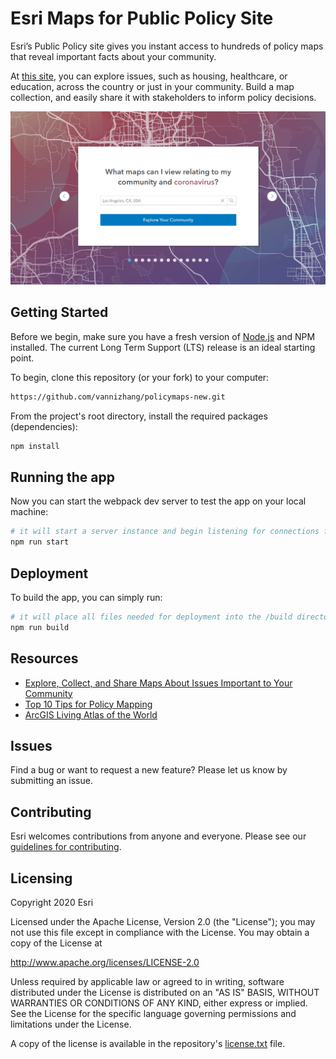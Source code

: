 # Esri Maps for Public Policy Site

Esri’s Public Policy site gives you instant access to hundreds of policy maps that reveal important facts about your community.

At [this site](esri.com/policymaps), you can explore issues, such as housing, healthcare, or education, across the country or just in your community.  Build a map collection, and easily share it with stakeholders to inform policy decisions.

![screenshot](./src/statics/img/screenshot.png)

## Getting Started 

Before we begin, make sure you have a fresh version of [Node.js](https://nodejs.org/en/) and NPM installed. The current Long Term Support (LTS) release is an ideal starting point. 

To begin, clone this repository (or your fork) to your computer:

```sh
https://github.com/vannizhang/policymaps-new.git
```

From the project's root directory, install the required packages (dependencies):

```sh
npm install
```

## Running the app 
Now you can start the webpack dev server to test the app on your local machine:

```sh
# it will start a server instance and begin listening for connections from localhost on port 8080
npm run start
```

## Deployment
To build the app, you can simply run:

```sh
# it will place all files needed for deployment into the /build directory 
npm run build
```

## Resources
- [Explore, Collect, and Share Maps About Issues Important to Your Community](https://www.esri.com/arcgis-blog/products/arcgis-living-atlas/local-government/explore-collect-and-share-maps-about-issues-important-to-your-community/)
- [Top 10 Tips for Policy Mapping](https://www.esri.com/arcgis-blog/products/arcgis-living-atlas/mapping/top-10-tips-for-policy-mapping/)
- [ArcGIS Living Atlas of the World](https://livingatlas.arcgis.com/en/)

## Issues
Find a bug or want to request a new feature?  Please let us know by submitting an issue.

## Contributing
Esri welcomes contributions from anyone and everyone. Please see our [guidelines for contributing](https://github.com/esri/contributing).

## Licensing
Copyright 2020 Esri

Licensed under the Apache License, Version 2.0 (the "License");
you may not use this file except in compliance with the License.
You may obtain a copy of the License at

   http://www.apache.org/licenses/LICENSE-2.0

Unless required by applicable law or agreed to in writing, software
distributed under the License is distributed on an "AS IS" BASIS,
WITHOUT WARRANTIES OR CONDITIONS OF ANY KIND, either express or implied.
See the License for the specific language governing permissions and
limitations under the License.

A copy of the license is available in the repository's [license.txt](license.txt) file.